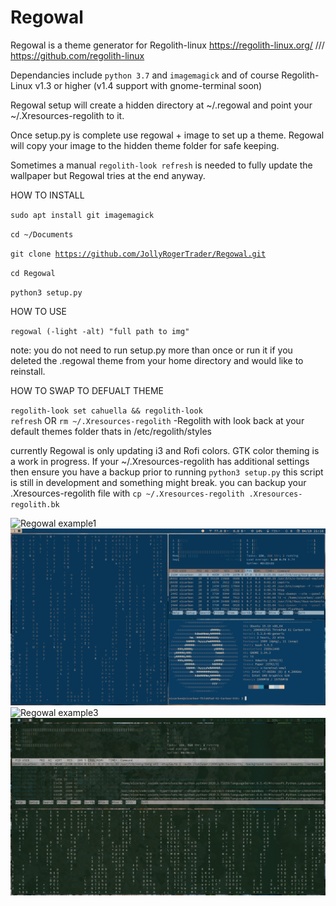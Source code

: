 # Regowal

Regowal is a theme generator for Regolith-linux
https://regolith-linux.org/ /// https://github.com/regolith-linux

Dependancies include <code>python 3.7</code> and <code>imagemagick</code> and of course Regolith-Linux v1.3 or higher (v1.4 support with gnome-terminal soon)

Regowal setup will create a hidden directory at ~/.regowal and point your ~/.Xresources-regolith to it.

Once setup.py is complete use regowal + image to set up a theme. Regowal will copy your image to the hidden theme folder for safe keeping.

Sometimes a manual <code>regolith-look refresh</code> is needed to fully update the wallpaper but Regowal tries at the end anyway.

<bold>HOW TO INSTALL</bold>

<code>sudo apt install git imagemagick</code>

<code>cd ~/Documents</code>

<code>git clone https://github.com/JollyRogerTrader/Regowal.git</code>

<code>cd Regowal</code>

<code>python3 setup.py</code>

<bold>HOW TO USE</bold>

<code>regowal (-light -alt) "full path to img"</code>

note: you do not need to run setup.py more than once or run it if you deleted the .regowal theme from your home directory and would like to reinstall.

<bold>HOW TO SWAP TO DEFUALT THEME</bold>

<code>regolith-look set cahuella && regolith-look refresh</code> OR <code>rm ~/.Xresources-regolith</code> -Regolith with look back at your default themes folder thats in /etc/regolith/styles

currently Regowal is only updating i3 and Rofi colors. GTK color theming is a work in progress. If your ~/.Xresources-regolith has additional settings then ensure you have a backup prior to running <code>python3 setup.py</code> this script is still in development and something might break. you can backup your .Xresources-regolith file with <code>cp ~/.Xresources-regolith .Xresources-regolith.bk</code>

![Regowal example1](Desktop.png)
![Regowal example2](Desktop1.png)
![Regowal example3](Desktop2.png)
![Regowal example4](Desktop3.png)

